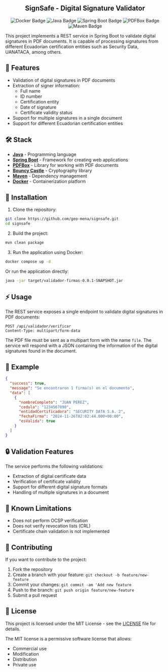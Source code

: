 <div align="center">
  <p>
    <h2>
      SignSafe - Digital Signature Validator
    </h2>
  </p>

![Docker Badge](https://shields.io/badge/Docker-20.10.7-blue?logo=docker)
![Java Badge](https://shields.io/badge/Java-11-red?logo=java)
![Spring Boot Badge](https://shields.io/badge/Spring%20Boot-2.7.0-green?logo=spring)
![PDFBox Badge](https://shields.io/badge/PDFBox-2.0.24-blue)
![Maven Badge](https://shields.io/badge/Maven-3.8.4-blue)

</div>

This project implements a REST service in Spring Boot to validate digital signatures in PDF documents. It is capable of processing signatures from different Ecuadorian certification entities such as Security Data, UANATACA, among others.

## 🎉 Features

- Validation of digital signatures in PDF documents
- Extraction of signer information:
  - Full name
  - ID number
  - Certification entity
  - Date of signature
  - Certificate validity status
- Support for multiple signatures in a single document
- Support for different Ecuadorian certification entities

## 🛠️ Stack

- **[Java](https://www.java.com/)** - Programming language
- **[Spring Boot](https://spring.io/projects/spring-boot)** - Framework for creating web applications
- **[PDFBox](https://pdfbox.apache.org/)** - Library for working with PDF documents
- **[Bouncy Castle](https://www.bouncycastle.org/)** - Cryptography library
- **[Maven](https://maven.apache.org/)** - Dependency management
- **[Docker](https://www.docker.com/)** - Containerization platform

## 🚀 Installation

1. Clone the repository:

```bash
git clone https://github.com/geo-mena/signsafe.git
cd signsafe
```

2. Build the project:

```bash
mvn clean package
```

3. Run the application using Docker:

```bash
docker compose up -d
```

Or run the application directly:

```bash
java -jar target/validador-firmas-0.0.1-SNAPSHOT.jar
```

## ⚡️ Usage

The REST service exposes a single endpoint to validate digital signatures in PDF documents:

```plaintext
POST /api/validador/verificar
Content-Type: multipart/form-data
```

The PDF file must be sent as a multipart form with the name `file`. The service will respond with a JSON containing the information of the digital signatures found in the document.

## 📄 Example

```json
{
  "success": true,
  "message": "Se encontraron 1 firma(s) en el documento",
  "data": [
    {
      "nombreCompleto": "JUAN PEREZ",
      "cedula": "1234567890",
      "entidadCertificadora": "SECURITY DATA S.A. 2",
      "fechaFirma": "2024-11-26T02:02:44.000+00:00",
      "esValida": true
    }
  ]
}
```

## 🔒️ Validation Features

The service performs the following validations:

- Extraction of digital certificate data
- Verification of certificate validity
- Support for different digital signature formats
- Handling of multiple signatures in a document

## 🚨 Known Limitations

- Does not perform OCSP verification
- Does not verify revocation lists (CRL)
- Certificate chain validation is not implemented

## 🤝 Contributing

If you want to contribute to the project:

1. Fork the repository
2. Create a branch with your feature: `git checkout -b feature/new-feature`
3. Commit your changes: `git commit -am 'Add new feature`
4. Push to the branch: `git push origin feature/new-feature`
5. Submit a pull request

## 🔑 License

This project is licensed under the MIT License - see the [LICENSE](LICENSE) file for details.

The MIT license is a permissive software license that allows:

- Commercial use
- Modification
- Distribution
- Private use
